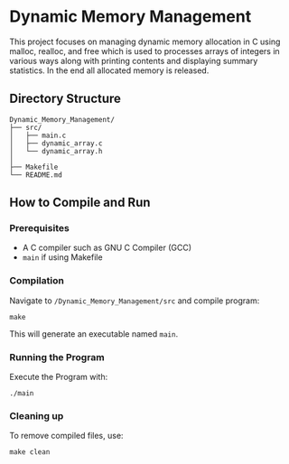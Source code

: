 # Dynamic Memory Management

This project focuses on managing dynamic memory allocation in C using malloc, realloc, and free which is used to processes arrays of integers in various ways along with printing contents and displaying summary statistics. In the end all allocated memory is released.

## Directory Structure

```
Dynamic_Memory_Management/
├── src/
│   ├── main.c
│   ├── dynamic_array.c
│   └── dynamic_array.h
│
├── Makefile
└── README.md
```

## How to Compile and Run

### Prerequisites
- A C compiler such as GNU C Compiler (GCC)
- `main` if using Makefile

### Compilation
Navigate to `/Dynamic_Memory_Management/src` and compile program:
  ```
  make
  ```
This will generate an executable named `main`.

### Running the Program
Execute the Program with:
  ```
  ./main
  ```

### Cleaning up
To remove compiled files, use:
  ```
  make clean
  ```
